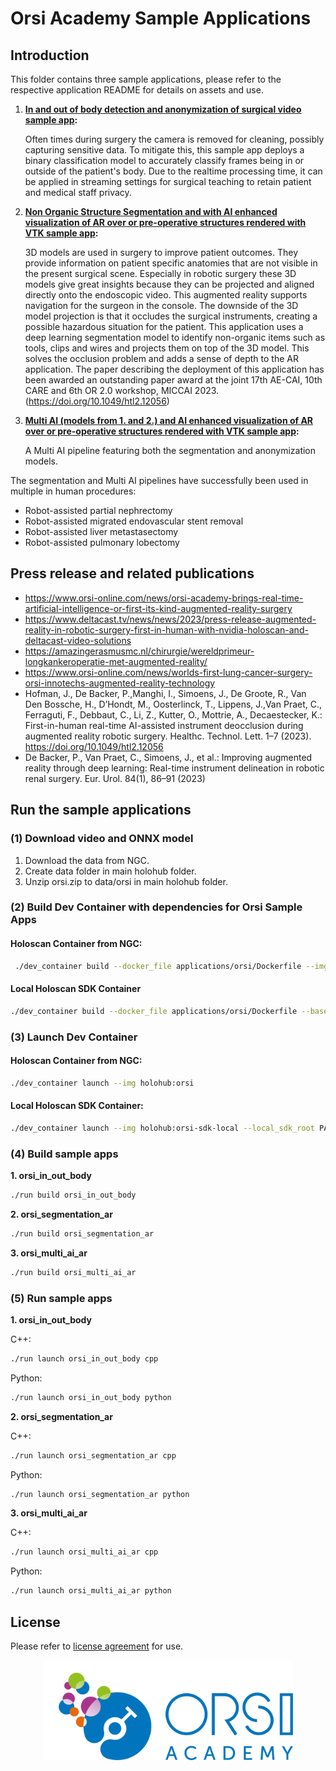 # Orsi Academy Sample Applications

## Introduction

This folder contains three sample applications, please refer to the respective application README for details on assets and use.

1. **[In and out of body detection and anonymization of surgical video sample app](./orsi_in_out_body/README.md):**

    Often times during surgery the camera is removed for cleaning, possibly capturing sensitive data. To mitigate this, this sample app deploys a binary classification model to accurately classify frames being in or outside of the patient's body. Due to the realtime processing time, it can be applied in streaming settings for surgical teaching to retain patient and medical staff privacy.

2. **[Non Organic Structure Segmentation and with AI enhanced visualization of AR over or pre-operative structures rendered with VTK sample app](./orsi_segmentation_ar/README.md):**
    
    3D models are used in surgery to improve patient outcomes. They provide information on patient specific anatomies that are not visible in the present surgical scene. Especially in robotic surgery these 3D models give great insights because they can be projected and aligned directly onto the endoscopic video. This augmented reality supports navigation for the surgeon in the console. The downside of the 3D model projection is that it occludes the surgical instruments, creating a possible hazardous situation for the patient. This application uses a deep learning segmentation model to identify non-organic items such as tools, clips and wires and projects them on top of the 3D model. This solves the occlusion problem and adds a sense of depth to the AR application. The paper describing the deployment of this application has been awarded an outstanding paper award at the joint 17th AE-CAI, 10th CARE and 6th OR 2.0 workshop, MICCAI 2023. (https://doi.org/10.1049/htl2.12056) 
3. **[Multi AI (models from 1. and 2.) and AI enhanced visualization of AR over or pre-operative structures rendered with VTK sample app](./orsi_multi_ai_ar/README.md):**

    A Multi AI pipeline featuring both the segmentation and anonymization models.

The segmentation and Multi AI pipelines have successfully been used in multiple in human procedures:
- Robot-assisted partial nephrectomy
- Robot-assisted migrated endovascular stent removal
- Robot-assisted liver metastasectomy
- Robot-assisted pulmonary lobectomy

## Press release and related publications

- https://www.orsi-online.com/news/orsi-academy-brings-real-time-artificial-intelligence-or-first-its-kind-augmented-reality-surgery
- https://www.deltacast.tv/news/news/2023/press-release-augmented-reality-in-robotic-surgery-first-in-human-with-nvidia-holoscan-and-deltacast-video-solutions
- https://amazingerasmusmc.nl/chirurgie/wereldprimeur-longkankeroperatie-met-augmented-reality/
- https://www.orsi-online.com/news/worlds-first-lung-cancer-surgery-orsi-innotechs-augmented-reality-technology
- Hofman, J., De Backer, P.,Manghi, I., Simoens, J., De Groote, R., Van Den Bossche, H., D’Hondt, M., Oosterlinck, T., Lippens, J.,Van Praet, C.,    Ferraguti, F., Debbaut, C., Li, Z., Kutter, O., Mottrie, A., Decaestecker, K.: First-in-human real-time AI-assisted instrument deocclusion during augmented reality robotic surgery. Healthc. Technol. Lett. 1–7 (2023). https://doi.org/10.1049/htl2.12056
- De Backer, P., Van Praet, C., Simoens, J., et al.: Improving augmented reality through deep learning: Real-time instrument delineation in robotic renal surgery. Eur. Urol. 84(1), 86–91 (2023)
## Run the sample applications
### (1) Download video and ONNX model

1. Download the data from NGC.
2. Create data folder in main holohub folder.
3. Unzip orsi.zip to data/orsi in main holohub folder.

### (2) Build Dev Container with dependencies for Orsi Sample Apps

#### Holoscan Container from NGC:
```bash
 ./dev_container build --docker_file applications/orsi/Dockerfile --img holohub:orsi
```
#### Local Holoscan SDK Container
```bash
./dev_container build --docker_file applications/orsi/Dockerfile --base_img holoscan-sdk-dev:latest --img holohub:orsi-sdk-local
```
### (3) Launch Dev Container
#### Holoscan Container from NGC:

```bash
./dev_container launch --img holohub:orsi
```
#### Local Holoscan SDK Container:
```bash
./dev_container launch --img holohub:orsi-sdk-local --local_sdk_root PATH_TO_LOCAL_HOLOSCAN_SDK
```
### (4) Build sample apps

**1. orsi_in_out_body**

```bash
./run build orsi_in_out_body
```


**2. orsi_segmentation_ar**

```bash
./run build orsi_segmentation_ar
```

**3. orsi_multi_ai_ar**

```bash
./run build orsi_multi_ai_ar
```

### (5) Run sample apps

**1. orsi_in_out_body**

C++:
```bash
./run launch orsi_in_out_body cpp
```

Python:
```bash
./run launch orsi_in_out_body python
```

**2. orsi_segmentation_ar**

C++:
```bash
./run launch orsi_segmentation_ar cpp
```

Python:
```bash
./run launch orsi_segmentation_ar python
```

**3. orsi_multi_ai_ar**

C++:
```bash
./run launch orsi_multi_ai_ar cpp
```

Python:
```bash
./run launch orsi_multi_ai_ar python
```

## License

Please refer to [license agreement](./LICENSE) for use.

<center> <img src="./docs/orsi_logo.png" width="400"></center>

